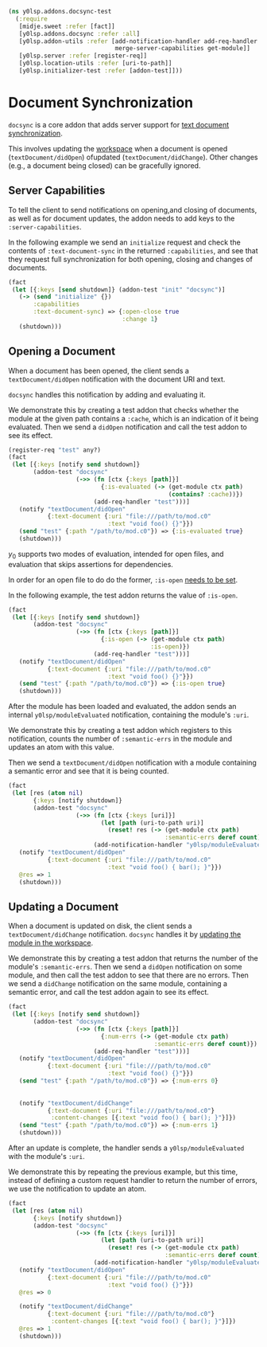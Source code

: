 ```clojure
(ns y0lsp.addons.docsync-test
  (:require
   [midje.sweet :refer [fact]]
   [y0lsp.addons.docsync :refer :all]
   [y0lsp.addon-utils :refer [add-notification-handler add-req-handler
                              merge-server-capabilities get-module]]
   [y0lsp.server :refer [register-req]]
   [y0lsp.location-utils :refer [uri-to-path]]
   [y0lsp.initializer-test :refer [addon-test]]))

```
# Document Synchronization

`docsync` is a core addon that adds server support for [text document
synchronization](https://microsoft.github.io/language-server-protocol/specifications/lsp/3.17/specification/#textDocument_synchronization).

This involves updating the [workspace](workspace.md) when a document is
opened (`textDocument/didOpen`) ofupdated (`textDocument/didChange`). Other
changes (e.g., a document being closed) can be gracefully ignored.

## Server Capabilities

To tell the client to send notifications on opening,and closing of documents,
as well as for document updates, the addon needs to add keys to the
`:server-capabilities`.

In the following example we send an `initialize` request and check the
contents of `:text-document-sync` in the returned `:capabilities`, and see
that they request full synchronization for both opening, closing and changes
of documents.
```clojure
(fact
 (let [{:keys [send shutdown]} (addon-test "init" "docsync")]
   (-> (send "initialize" {})
       :capabilities
       :text-document-sync) => {:open-close true
                                :change 1}
   (shutdown)))

```
## Opening a Document

When a document has been opened, the client sends a `textDocument/didOpen`
notification with the document URI and text.

`docsync` handles this notification by adding and evaluating it.

We demonstrate this by creating a test addon that checks whether the module
at the given path contains a `:cache`, which is an indication of it being
evaluated. Then we send a `didOpen` notification and call the test addon to
see its effect.
```clojure
(register-req "test" any?)
(fact
 (let [{:keys [notify send shutdown]}
       (addon-test "docsync"
                   (->> (fn [ctx {:keys [path]}]
                          {:is-evaluated (-> (get-module ctx path)
                                             (contains? :cache))})
                        (add-req-handler "test")))]
   (notify "textDocument/didOpen"
           {:text-document {:uri "file:///path/to/mod.c0"
                            :text "void foo() {}"}})
   (send "test" {:path "/path/to/mod.c0"}) => {:is-evaluated true}
   (shutdown)))

```
$y_0$ supports two modes of evaluation, intended for open files, and
evaluation that skips assertions for dependencies.

In order for an open file to do do the former, `:is-open` [needs to be
set](initializer.md#error-handling).

In the following example, the test addon returns the value of `:is-open`.
```clojure
(fact
 (let [{:keys [notify send shutdown]}
       (addon-test "docsync"
                   (->> (fn [ctx {:keys [path]}]
                          {:is-open (-> (get-module ctx path)
                                        :is-open)})
                        (add-req-handler "test")))]
   (notify "textDocument/didOpen"
           {:text-document {:uri "file:///path/to/mod.c0"
                            :text "void foo() {}"}})
   (send "test" {:path "/path/to/mod.c0"}) => {:is-open true}
   (shutdown)))

```
After the module has been loaded and evaluated, the addon sends an internal
`y0lsp/moduleEvaluated` notification, containing the module's `:uri`.

We demonstrate this by creating a test addon which registers to this
notification, counts the number of `:semantic-errs` in the module and updates
an atom with this value.

Then we send a `textDocument/didOpen` notification with a module containing a
semantic error and see that it is being counted.
```clojure
(fact
 (let [res (atom nil)
       {:keys [notify shutdown]}
       (addon-test "docsync"
                   (->> (fn [ctx {:keys [uri]}]
                          (let [path (uri-to-path uri)]
                            (reset! res (-> (get-module ctx path)
                                            :semantic-errs deref count))))
                        (add-notification-handler "y0lsp/moduleEvaluated")))]
   (notify "textDocument/didOpen"
           {:text-document {:uri "file:///path/to/mod.c0"
                            :text "void foo() { bar(); }"}})
   @res => 1
   (shutdown)))

```
## Updating a Document

When a document is updated on disk, the client sends a
`textDocument/didChange` notification. `docsync` handles it by [updating the
module in the workspace](workspace.md#module-updates).

We demonstrate this by creating a test addon that returns the number of the
module's `:semantic-errs`. Then we send a `didOpen` notification on some
module, and then call the test addon to see that there are no errors. Then we
send a `didChange` notification on the same module, containing a semantic
error, and call the test addon again to see its effect.
```clojure
(fact
 (let [{:keys [notify send shutdown]}
       (addon-test "docsync"
                   (->> (fn [ctx {:keys [path]}]
                          {:num-errs (-> (get-module ctx path)
                                         :semantic-errs deref count)})
                        (add-req-handler "test")))]
   (notify "textDocument/didOpen"
           {:text-document {:uri "file:///path/to/mod.c0"
                            :text "void foo() {}"}})
   (send "test" {:path "/path/to/mod.c0"}) => {:num-errs 0}
   
   
   (notify "textDocument/didChange"
           {:text-document {:uri "file:///path/to/mod.c0"}
            :content-changes [{:text "void foo() { bar(); }"}]})
   (send "test" {:path "/path/to/mod.c0"}) => {:num-errs 1} 
   (shutdown)))

```
After an update is complete, the handler sends a `y0lsp/moduleEvaluated` with
the module's `:uri`.

We demonstrate this by repeating the previous example, but this time, instead
of defining a custom request handler to return the number of errors, we use
the notification to update an atom.
```clojure
(fact
 (let [res (atom nil)
       {:keys [notify shutdown]}
       (addon-test "docsync"
                   (->> (fn [ctx {:keys [uri]}]
                          (let [path (uri-to-path uri)]
                            (reset! res (-> (get-module ctx path)
                                            :semantic-errs deref count))))
                        (add-notification-handler "y0lsp/moduleEvaluated")))]
   (notify "textDocument/didOpen"
           {:text-document {:uri "file:///path/to/mod.c0"
                            :text "void foo() {}"}})
   @res => 0

   (notify "textDocument/didChange"
           {:text-document {:uri "file:///path/to/mod.c0"}
            :content-changes [{:text "void foo() { bar(); }"}]})
   @res => 1
   (shutdown)))
```

